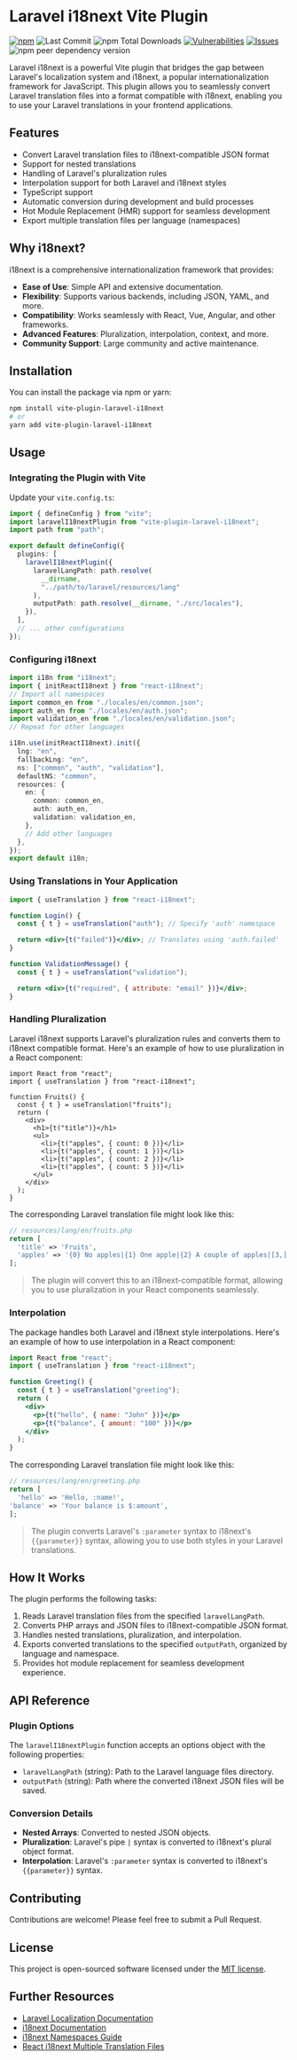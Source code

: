 # Laravel i18next Vite Plugin

<a href="https://www.npmjs.com/package/vite-plugin-laravel-i18next">![npm](https://img.shields.io/npm/v/vite-plugin-laravel-i18next)</a>
![Last Commit](https://img.shields.io/github/last-commit/adesege/vite-plugin-laravel-i18next)
![npm Total Downloads](https://img.shields.io/npm/dt/vite-plugin-laravel-i18next)
<a href="https://snyk.io/advisor/npm-package/vite-plugin-laravel-i18next">![Vulnerabilities](https://img.shields.io/snyk/vulnerabilities/github/adesege/vite-plugin-laravel-i18next)</a>
<a href="https://github.com/adesege/vite-plugin-laravel-i18next/issues">![Issues](https://img.shields.io/github/issues/adesege/vite-plugin-laravel-i18next)</a>
![npm peer dependency version](https://img.shields.io/npm/dependency-version/vite-plugin-laravel-i18next/peer/vite)

Laravel i18next is a powerful Vite plugin that bridges the gap between Laravel's localization system and i18next, a popular internationalization framework for JavaScript. This plugin allows you to seamlessly convert Laravel translation files into a format compatible with i18next, enabling you to use your Laravel translations in your frontend applications.

## Features

- Convert Laravel translation files to i18next-compatible JSON format
- Support for nested translations
- Handling of Laravel's pluralization rules
- Interpolation support for both Laravel and i18next styles
- TypeScript support
- Automatic conversion during development and build processes
- Hot Module Replacement (HMR) support for seamless development
- Export multiple translation files per language (namespaces)

## Why i18next?

i18next is a comprehensive internationalization framework that provides:

- **Ease of Use**: Simple API and extensive documentation.
- **Flexibility**: Supports various backends, including JSON, YAML, and more.
- **Compatibility**: Works seamlessly with React, Vue, Angular, and other frameworks.
- **Advanced Features**: Pluralization, interpolation, context, and more.
- **Community Support**: Large community and active maintenance.

## Installation

You can install the package via npm or yarn:

```bash
npm install vite-plugin-laravel-i18next
# or
yarn add vite-plugin-laravel-i18next
```

## Usage

### Integrating the Plugin with Vite

Update your `vite.config.ts`:

```typescript
import { defineConfig } from "vite";
import laravelI18nextPlugin from "vite-plugin-laravel-i18next";
import path from "path";

export default defineConfig({
  plugins: [
    laravelI18nextPlugin({
      laravelLangPath: path.resolve(
        __dirname,
        "../path/to/laravel/resources/lang"
      ),
      outputPath: path.resolve(__dirname, "./src/locales"),
    }),
  ],
  // ... other configurations
});
```

### Configuring i18next

```typescript
import i18n from "i18next";
import { initReactI18next } from "react-i18next";
// Import all namespaces
import common_en from "./locales/en/common.json";
import auth_en from "./locales/en/auth.json";
import validation_en from "./locales/en/validation.json";
// Repeat for other languages

i18n.use(initReactI18next).init({
  lng: "en",
  fallbackLng: "en",
  ns: ["common", "auth", "validation"],
  defaultNS: "common",
  resources: {
    en: {
      common: common_en,
      auth: auth_en,
      validation: validation_en,
    },
    // Add other languages
  },
});
export default i18n;
```

### Using Translations in Your Application

```jsx
import { useTranslation } from "react-i18next";

function Login() {
  const { t } = useTranslation("auth"); // Specify 'auth' namespace

  return <div>{t("failed")}</div>; // Translates using 'auth.failed'
}

function ValidationMessage() {
  const { t } = useTranslation("validation");

  return <div>{t("required", { attribute: "email" })}</div>;
}
```

### Handling Pluralization

Laravel i18next supports Laravel's pluralization rules and converts them to i18next compatible format. Here's an example of how to use pluralization in a React component:

```tsx
import React from "react";
import { useTranslation } from "react-i18next";

function Fruits() {
  const { t } = useTranslation("fruits");
  return (
    <div>
      <h1>{t("title")}</h1>
      <ul>
        <li>{t("apples", { count: 0 })}</li>
        <li>{t("apples", { count: 1 })}</li>
        <li>{t("apples", { count: 2 })}</li>
        <li>{t("apples", { count: 5 })}</li>
      </ul>
    </div>
  );
}
```

The corresponding Laravel translation file might look like this:

```php
// resources/lang/en/fruits.php
return [
  'title' => 'Fruits',
  'apples' => '{0} No apples|{1} One apple|{2} A couple of apples|[3,] Many apples',
];
```

> The plugin will convert this to an i18next-compatible format, allowing you to use pluralization in your React components seamlessly.

### Interpolation

The package handles both Laravel and i18next style interpolations. Here's an example of how to use interpolation in a React component:

```jsx
import React from "react";
import { useTranslation } from "react-i18next";

function Greeting() {
  const { t } = useTranslation("greeting");
  return (
    <div>
      <p>{t("hello", { name: "John" })}</p>
      <p>{t("balance", { amount: "100" })}</p>
    </div>
  );
}
```

The corresponding Laravel translation file might look like this:

```php
// resources/lang/en/greeting.php
return [
  'hello' => 'Hello, :name!',
'balance' => 'Your balance is $:amount',
];
```

> The plugin converts Laravel's `:parameter` syntax to i18next's `{{parameter}}` syntax, allowing you to use both styles in your Laravel translations.

## How It Works

The plugin performs the following tasks:

1. Reads Laravel translation files from the specified `laravelLangPath`.
2. Converts PHP arrays and JSON files to i18next-compatible JSON format.
3. Handles nested translations, pluralization, and interpolation.
4. Exports converted translations to the specified `outputPath`, organized by language and namespace.
5. Provides hot module replacement for seamless development experience.

## API Reference

### Plugin Options

The `laravelI18nextPlugin` function accepts an options object with the following properties:

- `laravelLangPath` (string): Path to the Laravel language files directory.
- `outputPath` (string): Path where the converted i18next JSON files will be saved.

### Conversion Details

- **Nested Arrays**: Converted to nested JSON objects.
- **Pluralization**: Laravel's pipe `|` syntax is converted to i18next's plural object format.
- **Interpolation**: Laravel's `:parameter` syntax is converted to i18next's `{{parameter}}` syntax.

## Contributing

Contributions are welcome! Please feel free to submit a Pull Request.

## License

This project is open-sourced software licensed under the [MIT license](https://opensource.org/licenses/MIT).

## Further Resources

- [Laravel Localization Documentation](https://laravel.com/docs/localization)
- [i18next Documentation](https://www.i18next.com/)
- [i18next Namespaces Guide](https://www.i18next.com/principles/namespaces)
- [React i18next Multiple Translation Files](https://react.i18next.com/guides/multiple-translation-files)
